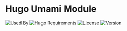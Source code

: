 # Hugo Umami Module

[![Used By](https://flat.badgen.net/github/dependents-repo/hugomods/umami-analytics?icon=github&label=used+by&color=green)](https://github.com/hugomods/umami-analytics/network/dependents)
![Hugo Requirements](https://img.shields.io/badge/dynamic/json?color=important&label=requirements&query=requirements&logo=hugo&style=flat-square&url=https://api.razonyang.com/v1/hugo/modules/github.com/hugomods/umami-analytics)
[![License](https://flat.badgen.net/github/license/hugomods/umami-analytics)](https://github.com/hugomods/umami-analytics/blob/main/LICENSE)
[![Version](https://flat.badgen.net/github/tag/hugomods/umami-analytics)](https://github.com/hugomods/umami-analytics/tags)
